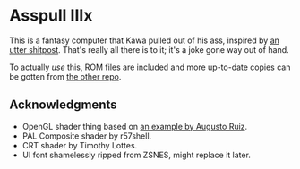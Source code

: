 # Asspull IIIx
This is a fantasy computer that Kawa pulled out of his ass, inspired by [an utter shitpost](http://helmet.kafuka.org/byuubackup/viewtopic.php@f=16&t=4792.html). That's really all there is to it; it's a joke gone way out of hand.

To actually *use* this, ROM files are included and more up-to-date copies can be gotten from [the other repo](https://github.com/Kawa-oneechan/Asspull3X-roms).

## Acknowledgments
* OpenGL shader thing based on [an example by Augusto Ruiz](https://github.com/AugustoRuiz/sdl2glsl).
* PAL Composite shader by r57shell.
* CRT shader by Timothy Lottes.
* UI font shamelessly ripped from ZSNES, might replace it later.